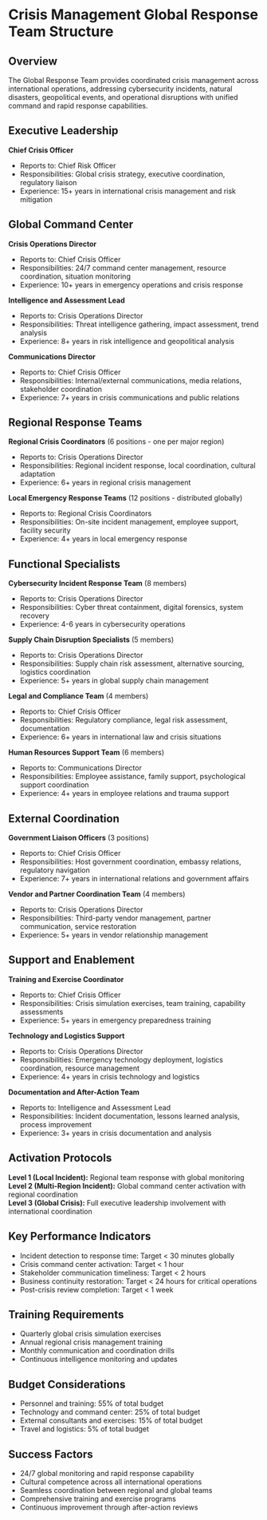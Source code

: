 # Crisis Management Global Response Team Structure

## Overview
The Global Response Team provides coordinated crisis management across international operations, addressing cybersecurity incidents, natural disasters, geopolitical events, and operational disruptions with unified command and rapid response capabilities.

## Executive Leadership
**Chief Crisis Officer**  
- Reports to: Chief Risk Officer  
- Responsibilities: Global crisis strategy, executive coordination, regulatory liaison  
- Experience: 15+ years in international crisis management and risk mitigation  

## Global Command Center
**Crisis Operations Director**  
- Reports to: Chief Crisis Officer  
- Responsibilities: 24/7 command center management, resource coordination, situation monitoring  
- Experience: 10+ years in emergency operations and crisis response  

**Intelligence and Assessment Lead**  
- Reports to: Crisis Operations Director  
- Responsibilities: Threat intelligence gathering, impact assessment, trend analysis  
- Experience: 8+ years in risk intelligence and geopolitical analysis  

**Communications Director**  
- Reports to: Chief Crisis Officer  
- Responsibilities: Internal/external communications, media relations, stakeholder coordination  
- Experience: 7+ years in crisis communications and public relations  

## Regional Response Teams
**Regional Crisis Coordinators** (6 positions - one per major region)  
- Reports to: Crisis Operations Director  
- Responsibilities: Regional incident response, local coordination, cultural adaptation  
- Experience: 6+ years in regional crisis management  

**Local Emergency Response Teams** (12 positions - distributed globally)  
- Reports to: Regional Crisis Coordinators  
- Responsibilities: On-site incident management, employee support, facility security  
- Experience: 4+ years in local emergency response  

## Functional Specialists
**Cybersecurity Incident Response Team** (8 members)  
- Reports to: Crisis Operations Director  
- Responsibilities: Cyber threat containment, digital forensics, system recovery  
- Experience: 4-6 years in cybersecurity operations  

**Supply Chain Disruption Specialists** (5 members)  
- Reports to: Crisis Operations Director  
- Responsibilities: Supply chain risk assessment, alternative sourcing, logistics coordination  
- Experience: 5+ years in global supply chain management  

**Legal and Compliance Team** (4 members)  
- Reports to: Chief Crisis Officer  
- Responsibilities: Regulatory compliance, legal risk assessment, documentation  
- Experience: 6+ years in international law and crisis situations  

**Human Resources Support Team** (6 members)  
- Reports to: Communications Director  
- Responsibilities: Employee assistance, family support, psychological support coordination  
- Experience: 4+ years in employee relations and trauma support  

## External Coordination
**Government Liaison Officers** (3 positions)  
- Reports to: Chief Crisis Officer  
- Responsibilities: Host government coordination, embassy relations, regulatory navigation  
- Experience: 7+ years in international relations and government affairs  

**Vendor and Partner Coordination Team** (4 members)  
- Reports to: Crisis Operations Director  
- Responsibilities: Third-party vendor management, partner communication, service restoration  
- Experience: 5+ years in vendor relationship management  

## Support and Enablement
**Training and Exercise Coordinator**  
- Reports to: Chief Crisis Officer  
- Responsibilities: Crisis simulation exercises, team training, capability assessments  
- Experience: 5+ years in emergency preparedness training  

**Technology and Logistics Support**  
- Reports to: Crisis Operations Director  
- Responsibilities: Emergency technology deployment, logistics coordination, resource management  
- Experience: 4+ years in crisis technology and logistics  

**Documentation and After-Action Team**  
- Reports to: Intelligence and Assessment Lead  
- Responsibilities: Incident documentation, lessons learned analysis, process improvement  
- Experience: 3+ years in crisis documentation and analysis  

## Activation Protocols
**Level 1 (Local Incident):** Regional team response with global monitoring  
**Level 2 (Multi-Region Incident):** Global command center activation with regional coordination  
**Level 3 (Global Crisis):** Full executive leadership involvement with international coordination  

## Key Performance Indicators
- Incident detection to response time: Target < 30 minutes globally
- Crisis command center activation: Target < 1 hour
- Stakeholder communication timeliness: Target < 2 hours
- Business continuity restoration: Target < 24 hours for critical operations
- Post-crisis review completion: Target < 1 week

## Training Requirements
- Quarterly global crisis simulation exercises
- Annual regional crisis management training
- Monthly communication and coordination drills
- Continuous intelligence monitoring and updates

## Budget Considerations
- Personnel and training: 55% of total budget
- Technology and command center: 25% of total budget
- External consultants and exercises: 15% of total budget
- Travel and logistics: 5% of total budget

## Success Factors
- 24/7 global monitoring and rapid response capability
- Cultural competence across all international operations
- Seamless coordination between regional and global teams
- Comprehensive training and exercise programs
- Continuous improvement through after-action reviews